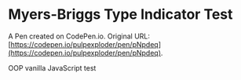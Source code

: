 # Myers-Briggs Type Indicator Test

A Pen created on CodePen.io. Original URL: [https://codepen.io/pulpexploder/pen/pNpdeq](https://codepen.io/pulpexploder/pen/pNpdeq).

OOP vanilla JavaScript test

